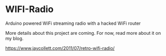 # WIFI-Radio
Arduino powered WiFi streaming radio with a hacked WiFi router

More details about this project are coming. For now, read more about it on my blog.

https://www.jaycollett.com/2011/07/retro-wifi-radio/
